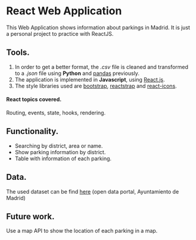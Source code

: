 # React Web Application 

This Web Application shows information about parkings in Madrid. It is just a personal project to practice with ReactJS.

## Tools.
1. In order to get a better format, the *.csv* file is cleaned and transformed to a *.json* file using **Python** and [pandas](https://pandas.pydata.org/) previously. 
2. The application is implemented in **Javascript**, using [React.js](https://es.reactjs.org/).
3. The style libraries used are [bootstrap](https://getbootstrap.com/), [reactstrap](https://reactstrap.github.io/) and [react-icons](https://react-icons.github.io/react-icons/icons?name=fa).

#### React topics covered.
Routing, events, state, hooks, rendering.

## Functionality.
- Searching by district, area or name. 
- Show parking information by district. 
- Table with information of each parking.

## Data.
The used dataset can be find [here](https://datos.madrid.es/portal/site/egob/) (open data portal, Ayuntamiento de Madrid)

## Future work.
Use a map API to show the location of each parking in a map.


